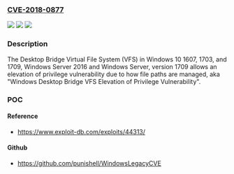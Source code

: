 ### [CVE-2018-0877](https://cve.mitre.org/cgi-bin/cvename.cgi?name=CVE-2018-0877)
![](https://img.shields.io/static/v1?label=Product&message=Windows%20Desktop%20Bridge%20Virtual%20File%20System&color=blue)
![](https://img.shields.io/static/v1?label=Version&message=n%2Fa&color=blue)
![](https://img.shields.io/static/v1?label=Vulnerability&message=Elevation%20of%20Privilege&color=brighgreen)

### Description

The Desktop Bridge Virtual File System (VFS) in Windows 10 1607, 1703, and 1709, Windows Server 2016 and Windows Server, version 1709 allows an elevation of privilege vulnerability due to how file paths are managed, aka "Windows Desktop Bridge VFS Elevation of Privilege Vulnerability".

### POC

#### Reference
- https://www.exploit-db.com/exploits/44313/

#### Github
- https://github.com/punishell/WindowsLegacyCVE

